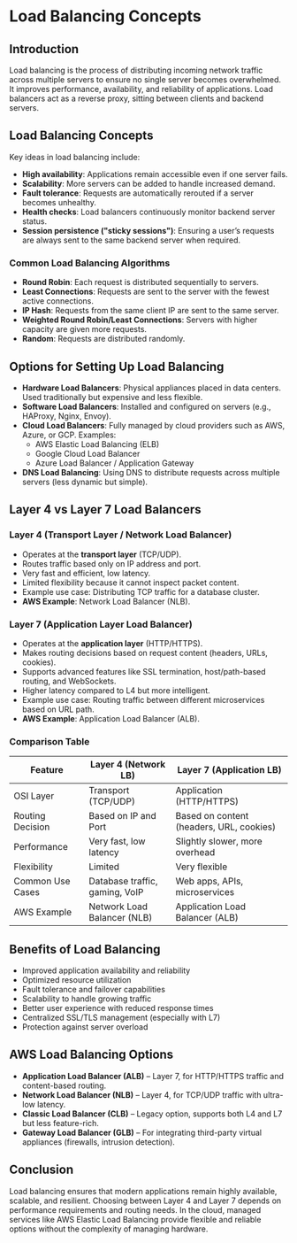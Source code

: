 # Load Balancing Concepts

## Introduction
Load balancing is the process of distributing incoming network traffic across multiple servers to ensure no single server becomes overwhelmed. It improves performance, availability, and reliability of applications. Load balancers act as a reverse proxy, sitting between clients and backend servers.

## Load Balancing Concepts
Key ideas in load balancing include:

- **High availability**: Applications remain accessible even if one server fails.
- **Scalability**: More servers can be added to handle increased demand.
- **Fault tolerance**: Requests are automatically rerouted if a server becomes unhealthy.
- **Health checks**: Load balancers continuously monitor backend server status.
- **Session persistence ("sticky sessions")**: Ensuring a user’s requests are always sent to the same backend server when required.

### Common Load Balancing Algorithms
- **Round Robin**: Each request is distributed sequentially to servers.
- **Least Connections**: Requests are sent to the server with the fewest active connections.
- **IP Hash**: Requests from the same client IP are sent to the same server.
- **Weighted Round Robin/Least Connections**: Servers with higher capacity are given more requests.
- **Random**: Requests are distributed randomly.

## Options for Setting Up Load Balancing
- **Hardware Load Balancers**: Physical appliances placed in data centers. Used traditionally but expensive and less flexible.
- **Software Load Balancers**: Installed and configured on servers (e.g., HAProxy, Nginx, Envoy).
- **Cloud Load Balancers**: Fully managed by cloud providers such as AWS, Azure, or GCP. Examples:
  - AWS Elastic Load Balancing (ELB)
  - Google Cloud Load Balancer
  - Azure Load Balancer / Application Gateway
- **DNS Load Balancing**: Using DNS to distribute requests across multiple servers (less dynamic but simple).

## Layer 4 vs Layer 7 Load Balancers

### Layer 4 (Transport Layer / Network Load Balancer)
- Operates at the **transport layer** (TCP/UDP).
- Routes traffic based only on IP address and port.
- Very fast and efficient, low latency.
- Limited flexibility because it cannot inspect packet content.
- Example use case: Distributing TCP traffic for a database cluster.
- **AWS Example**: Network Load Balancer (NLB).

### Layer 7 (Application Layer Load Balancer)
- Operates at the **application layer** (HTTP/HTTPS).
- Makes routing decisions based on request content (headers, URLs, cookies).
- Supports advanced features like SSL termination, host/path-based routing, and WebSockets.
- Higher latency compared to L4 but more intelligent.
- Example use case: Routing traffic between different microservices based on URL path.
- **AWS Example**: Application Load Balancer (ALB).

### Comparison Table

| Feature           | Layer 4 (Network LB)        | Layer 7 (Application LB)         |
|-------------------|-----------------------------|----------------------------------|
| OSI Layer         | Transport (TCP/UDP)         | Application (HTTP/HTTPS)         |
| Routing Decision  | Based on IP and Port        | Based on content (headers, URL, cookies) |
| Performance       | Very fast, low latency      | Slightly slower, more overhead   |
| Flexibility       | Limited                     | Very flexible                    |
| Common Use Cases  | Database traffic, gaming, VoIP | Web apps, APIs, microservices   |
| AWS Example       | Network Load Balancer (NLB) | Application Load Balancer (ALB)  |

## Benefits of Load Balancing
- Improved application availability and reliability
- Optimized resource utilization
- Fault tolerance and failover capabilities
- Scalability to handle growing traffic
- Better user experience with reduced response times
- Centralized SSL/TLS management (especially with L7)
- Protection against server overload

## AWS Load Balancing Options
- **Application Load Balancer (ALB)** – Layer 7, for HTTP/HTTPS traffic and content-based routing.
- **Network Load Balancer (NLB)** – Layer 4, for TCP/UDP traffic with ultra-low latency.
- **Classic Load Balancer (CLB)** – Legacy option, supports both L4 and L7 but less feature-rich.
- **Gateway Load Balancer (GLB)** – For integrating third-party virtual appliances (firewalls, intrusion detection).

## Conclusion
Load balancing ensures that modern applications remain highly available, scalable, and resilient. Choosing between Layer 4 and Layer 7 depends on performance requirements and routing needs. In the cloud, managed services like AWS Elastic Load Balancing provide flexible and reliable options without the complexity of managing hardware.
